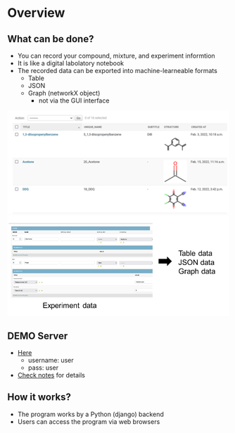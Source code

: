 # Overview
## What can be done?
- You can record your compound, mixture, and experiment informtion 
- It is like a digital labolatory notebook
- The recorded data can be exported into machine-learneable formats
    - Table
    - JSON
    - Graph (networkX object)
        - not via the GUI interface

![](fig/chemical.png)
![](fig/about.png)


## DEMO Server
- [Here](https://flowmatergui-hatakeyama.herokuapp.com/)
    - username: user
    - pass: user
- [Check notes](https://github.com/KanHatakeyama/FlowMaterGUI) for details

## How it works?
- The program works by a Python (django) backend
- Users can access the program via web browsers 